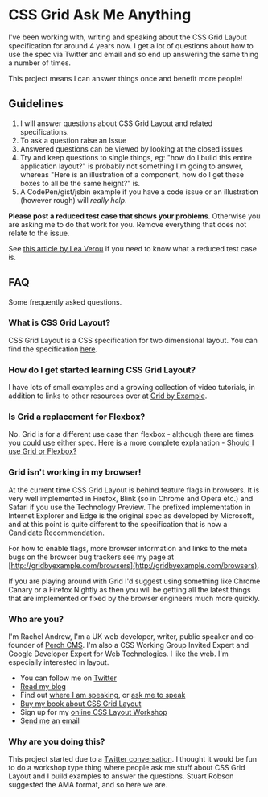 # CSS Grid Ask Me Anything

I've been working with, writing and speaking about the CSS Grid Layout specification for around 4 years now. I get a lot of questions about how to use the spec via Twitter and email and so end up answering the same thing a number of times.

This project means I can answer things once and benefit more people!

## Guidelines

1. I will answer questions about CSS Grid Layout and related specifications.
2. To ask a question raise an Issue
3. Answered questions can be viewed by looking at the closed issues
4. Try and keep questions to single things, eg: "how do I build this entire application layout?" is probably not something I'm going to answer, whereas "Here is an illustration of a component, how do I get these boxes to all be the same height?" is.
5. A CodePen/gist/jsbin example if you have a code issue or an illustration (however rough) will _really help_.

**Please post a reduced test case that shows your problems**. Otherwise you are asking me to do that work for you. Remove everything that does not relate to the issue.

See [this article by Lea Verou](https://www.smashingmagazine.com/2011/09/help-the-community-report-browser-bugs/) if you need to know what a reduced test case is.

## FAQ

Some frequently asked questions.

### What is CSS Grid Layout?

CSS Grid Layout is a CSS specification for two dimensional layout. You can find the specification [here](https://www.w3.org/TR/css-grid-1/).

### How do I get started learning CSS Grid Layout?

I have lots of small examples and a growing collection of video tutorials, in addition to links to other resources over at [Grid by Example](http://gridbyexample.com).

### Is Grid a replacement for Flexbox?

No. Grid is for a different use case than flexbox - although there are times you could use either spec. Here is a more complete explanation - [Should I use Grid or Flexbox?](https://rachelandrew.co.uk/archives/2016/03/30/should-i-use-grid-or-flexbox/)

### Grid isn't working in my browser!

At the current time CSS Grid Layout is behind feature flags in browsers. It is very well implemented in Firefox, Blink (so in Chrome and Opera etc.) and Safari if you use the Technology Preview. The prefixed implementation in Internet Explorer and Edge is the original spec as developed by Microsoft, and at this point is quite different to the specification that is now a Candidate Recommendation.

For how to enable flags, more browser information and links to the meta bugs on the browser bug trackers see my page at [http://gridbyexample.com/browsers](http://gridbyexample.com/browsers).

If you are playing around with Grid I'd suggest using something like Chrome Canary or a Firefox Nightly as then you will be getting all the latest things that are implemented or fixed by the browser engineers much more quickly.

### Who are you?

I'm Rachel Andrew, I'm a UK web developer, writer, public speaker and co-founder of [Perch CMS](https://grabaperch.com). I'm also a CSS Working Group Invited Expert and Google Developer Expert for Web Technologies. I like the web. I'm especially interested in layout.

- You can follow me on [Twitter](https://twitter.com/rachelandrew)
- [Read my blog](https://rachelandrew.co.uk/archives/)
- Find out [where I am speaking](https://rachelandrew.co.uk/speaking/), or [ask me to speak](https://rachelandrew.co.uk/about/speaking)
- [Buy my book about CSS Grid Layout](https://abookapart.com/products/get-ready-for-css-grid-layout)
- Sign up for my [online CSS Layout Workshop](https://thecssworkshop.com/)
- [Send me an email](mailto:me@rachelandrew.co.uk)

### Why are you doing this?

This project started due to a [Twitter conversation](https://twitter.com/rachelandrew/status/793917607787184128). I thought it would be fun to do a workshop type thing where people ask me stuff about CSS Grid Layout and I build examples to answer the questions. Stuart Robson suggested the AMA format, and so here we are.

